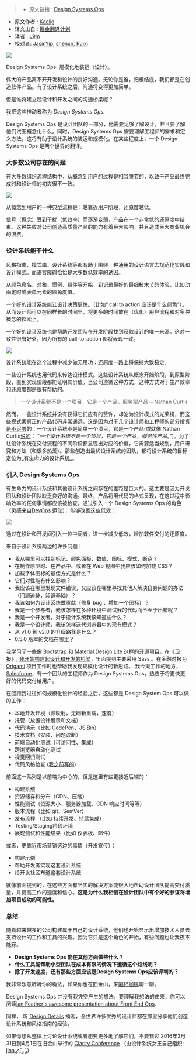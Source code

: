 >* 原文链接 : [Design Systems Ops](https://medium.com/salesforce-ux/introducing-design-systems-ops-7f34c4561ba7#.iumcuwu3v)
* 原文作者 : [Kaelig](https://medium.com/@kaelig)
* 译文出自 : [掘金翻译计划](https://github.com/xitu/gold-miner)
* 译者 : [L9m](https://github.com/l9m/)
* 校对者: [JasinYip](https://github.com/JasinYip), [shenxn](https://github.com/shenxn), [Ruixi](https://github.com/Ruixi)


![](https://cdn-images-1.medium.com/max/2000/1*RbwXg-OMlJTG7iiHs4NMQg.jpeg)

<figcaption>Design Systems Ops: 规模化地装运（设计）。</figcaption>

伟大的产品离不开开发和设计的良好沟通。无论你是谁，归根结底，我们都是在创造软件产品。有了设计系统之后，沟通将变得更加简单。

但是谁将建立起设计和开发之间的沟通桥梁呢？

我把这些推动者称为 _Design Systems Ops._

Design Systems Ops 是设计团队的一部分，他需要足够了解设计，并且要了解他们试图概念化什么。同时，Design Systems Ops 需要理解工程师的需求和定义方法，这将有助于设计系统的装运和规模化。在某些程度上，一个 Design Systems Ops 是两个世界的翻译。

### 大多数公司存在的问题

在大多数组织流程结构中，从概念到用户的过程是相当脱节的，以致于产品最终完成时和设计师的初衷很不一致。

![](https://cdn-images-1.medium.com/max/800/1*NJbl6JkUcbGPLU1bxVW7kw.png)

<figcaption>从概念到用户的一种典型流程是：越靠近用户阶段，还原度越低。</figcaption>

信号（概念）受到干扰（低效率）而逐渐变弱，产品在一个非常低的还原度中结束。这种失败对公司创造高质量产品的能力有着巨大影响，并且造成巨大商业机会的浪费。

### 设计系统能干什么

风格指南、模式库、设计系统等都有助于围绕一种通用的设计语言去规范化实践和设计模式。而语言障碍恰恰是大多数低效率的诱因。

从颜色命名、对象、惯例、组件等开始，到记录最好的最细枝末节的体验，比如动画定时或表单元素的圆角度值。 

一个好的设计系统能让设计决策更快。（比如“ call to action 应该是什么颜色”）。从而设计师可以在同样长的时间里，将更多的时间放在（优化）用户流程和对多种概念的探索上。

一个好的设计系统也是帮助开发团队在开发阶段找到获取设计的唯一来源。这对一致性很有好处，因为所有的 call-to-action 都将表现一致。

![](https://cdn-images-1.medium.com/max/800/1*lIa0DiwLnfc1y14t3KTWpA.png)

<figcaption>设计系统能在这个过程中减少做无用功：还原度一路上将保持大致稳定。</figcaption>

一些设计系统也用代码来传达设计模式。这些设计系统从概念开始阶段，到原型阶段，直到实现阶段都能证明其价值。当公司遵循这种方式，这种方式对于生产效率和还原度都是很有帮助的。

> 一个设计系统不是一个项目，它是一个产品，服务型产品 — Nathan Curtis

然而，一些设计系统并没有获得它们应有的赞许，却沦为设计模式的光荣榜，而这些模式离真正的产品代码非常遥远。这是因为对于几个设计师和工程师的部分投资 [是不足够](https://medium.com/@marcelosomers/a-maturity-model-for-design-systems-93fff522c3ba)的：一个设计系统不是简单一个项目，它是一个产品(或就像 Nathan Curtis[说的](https://medium.com/eightshapes-llc/a-design-system-isn-t-a-project-it-s-a-product-serving-products-74dcfffef935)： “_一个设计系统不是一个项目，它是一个产品，服务性产品_。”)。为了让设计系统在交付流程的不同阶段都显现出对应的价值，它需要适当规划，用户研究和方法（和很多热爱）。那些创造出最优设计系统的团队，都将设计系统的目标定位为_有生命力的设计系统_。

### 引入 Design Systems Ops

有生命力的设计系统和其他设计系统之间存在的差距是巨大的。这主要是因为开发团队和设计团队缺乏良好的沟通。最终，产品将用代码的格式呈现，在这过程中影响效率的任何事情都应该被检查。通过引入一个 Design Systems Ops 的角色（灵感来自[DevOps](https://en.wikipedia.org/wiki/DevOps) 运动），能够改善这些低效：

![](https://cdn-images-1.medium.com/max/800/1*Bp4eHmFtS5pfdPHv4pEwdQ.png)

<figcaption>通过在设计和开发间引入一位中间者，进一步减少低效，增加软件交付的还原度。</figcaption>

来自于设计系统两边的许多问题：

*   我从哪里可以找到标记、颜色面板、数值、图标、模式、断点？
*   在制作原型时、在产品中、或者在 Web 视图中我应该如何加载 CSS？
*   加载字体图标的最佳方式是什么？
*   它们对性能有什么影响？
*   我应该在哪里发现文件错误，又应该在哪里寻找其他人解决自身问题的办法（问题追踪，知识基础）？
*   我该如何为设计系统做贡献（修复 bug 、增加一个图标）？
*   我是一个参与者，我该怎样在多种环境中测试我的代码而不至于出错呢？
*   我是一个开发者，对于设计系统我该知道些什么？
*   我是一个设计师，我该怎样迭代浏览器中的现有模式？
*   从 v1.0 到 v2.0 的升级路径是什么？
*   0.5.0 版本的文档在哪里？

我学习了一些像 [Bootstrap](http://getbootstrap.com/) 和 [Material Design Lite](http://getmdl.io/) 这样的开源项目。在《卫报》, [我开始构建起设计和开发的桥梁](https://www.youtube.com/watch?v=ciG-A_1FyVg)，里面提到主要采用 Sass 。在金融时报为 [Origami](http://origami.ft.com) 项目工作时也帮助我发现规模化设计的新思路。 我今天工作的地方， [Salesforce](https://www.lightningdesignsystem.com)，有一个团队的工程师作为 Design Systems Ops，热衷于将更快更好的代码交付给用户。

在回顾我过往如何规模化设计的经验之后，这些都是 Design System Ops 可以做的工作：

*   本地开发环境（源映射，无刷新重载，速度）
*   托管（放置设计展示和文档）
*   代码演示（比如 CodePen、JS Bin）
*   技术文档（安装、问题诊断）
*   前端自动化测试（可访问性、集成）
*   跨浏览器自动化测试
*   视觉回归测试
*   代码风格检查 ([我之前写的](https://www.theguardian.com/info/developer-blog/2014/may/13/improving-sass-code-quality-on-theguardiancom))

前面这一系列是以前端为中心的，但是这里有些更接近后端的：

*   构建系统
*   资源储存和分布（CDN、压缩）
*   性能测试（资源大小、服务器加载、CDN 响应时间等等）
*   版本流程（比如 git、SemVer）
*   发布流程 （比如 [持续开发](http://radar.oreilly.com/2009/03/continuous-deployment-5-eas.html)、[持续集成](http://guide.agilealliance.org/guide/ci.html)）
*   Testing/Staging阶段环境
*   展现测试和性能结果（比如 仪表板、邮件）

或者，更靠近市场营销这边的事情（开发宣传）：

*   构建示例
*   帮助开发者实现这套设计系统
*   给开发社区布道这套设计系统

就像前面提到的，在这些方面有坚实的解决方案能很大地帮助设计团队提高交付质量，并提高工作的速度和信心。**这是为什么我相信在设计团队中有个好的参谋将增加项目成功的可能性。**

### 总结

随着越来越多的公司构建属于自己的设计系统，他们也开始显示出增加技术人员去支持设计的工作和工具的兴趣。因为它只是这个角色的开始，有些问题也让我夜不能寐。

*   **Design Systems Ops 能在其他方面做些什么？**
*   **什么工具能帮助小型团队在成本有限的情况下遵循这个路线呢？**
*   **除了开发速度，还有那些方面应该是Design Systems Ops应该评判的？**

我非常乐意听听你的看法，如果你也在旧金山，来[喝杯咖啡](https://twitter.com/kaelig)聊一聊。

Design Systems Ops 并没有我凭空产生的想法，要理解我想法的由来，你可以阅读[Ian Feather's awesome presentation about Front End Ops](http://ianfeather.co.uk/presentations/front-end-ops/).

同样， 听 [Design Details](http://spec.fm/) 播客，全世界许多优秀的设计师都在那里分享他们创造设计系统和风格指南的经验。

如果你想从整体上讨论设计系统或者想要更多地了解它们，不要错过 2016年3月31日到4月1日在旧金山举行的 [Clarity Conference](http://clarityconf.com/) （由设计系统女王自己组织: [jina ₍˄ุ.͡˳̫.˄ุ₎](https://medium.com/u/f5d1807b438)).
